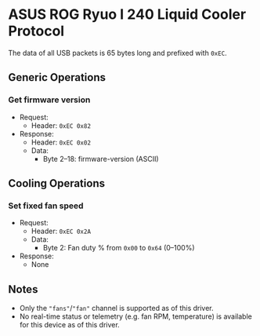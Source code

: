 # ASUS ROG Ryuo I 240 Liquid Cooler Protocol

The data of all USB packets is 65 bytes long and prefixed with `0xEC`.

## Generic Operations

### Get firmware version

- Request:
    - Header: `0xEC 0x82`
- Response:
    - Header: `0xEC 0x02`
    - Data:
        - Byte 2–18: firmware-version (ASCII)

## Cooling Operations

### Set fixed fan speed

- Request:
    - Header: `0xEC 0x2A`
    - Data:
        - Byte 2: Fan duty % from `0x00` to `0x64` (0–100%)
- Response:
    - None

## Notes

- Only the `"fans"`/`"fan"` channel is supported as of this driver.
- No real-time status or telemetry (e.g. fan RPM, temperature) is available for this device as of this driver.

